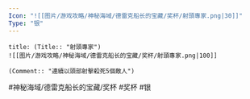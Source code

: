 ```yaml
---
Icon: "![[图片/游戏攻略/神秘海域/德雷克船长的宝藏/奖杯/射頭專家.png|30]]"
Type: "银"
---
```

```ad-common-silver-trophy
title: (Title:: "射頭專家")
![[图片/游戏攻略/神秘海域/德雷克船长的宝藏/奖杯/射頭專家.png|100]]

(Comment:: "連續以頭部射擊殺死5個敵人")
```

#神秘海域/德雷克船长的宝藏/奖杯 #奖杯 #银
